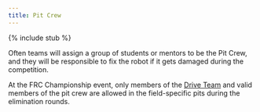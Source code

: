 ```yaml
---
title: Pit Crew
---
```


{% include stub %}

Often teams will assign a group of students or mentors to be the Pit Crew, and
they will be responsible to fix the robot if it gets damaged during the
competition.

At the FRC Championship event, only members of the [Drive Team](drive-team) and
valid members of the pit crew are allowed in the field-specific pits during the
elimination rounds.
